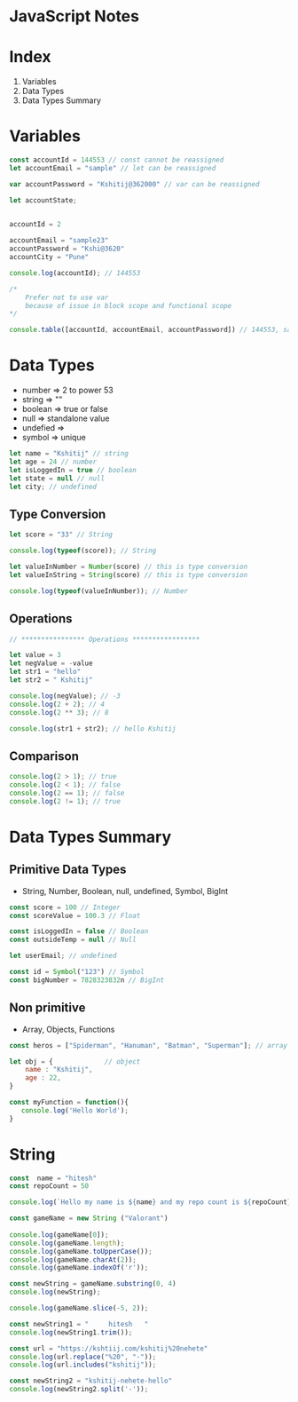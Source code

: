 # JavaScript Notes

# Index

1. Variables
2. Data Types
3. Data Types Summary

# Variables

```js
const accountId = 144553 // const cannot be reassigned
let accountEmail = "sample" // let can be reassigned

var accountPassword = "Kshitij@362000" // var can be reassigned

let accountState; 
 

accountId = 2 

accountEmail = "sample23"
accountPassword = "Kshi@3620"
accountCity = "Pune"

console.log(accountId); // 144553

/*
    Prefer not to use var
    because of issue in block scope and functional scope
*/

console.table([accountId, accountEmail, accountPassword]) // 144553, sample, Kshitij@362000
```

# Data Types

- number => 2 to power 53
- string => ""
- boolean => true or false
- null => standalone value
- undefied => 
- symbol => unique

```js
let name = "Kshitij" // string
let age = 24 // number
let isLoggedIn = true // boolean
let state = null // null
let city; // undefined
```

## Type Conversion

```js
let score = "33" // String

console.log(typeof(score)); // String

let valueInNumber = Number(score) // this is type conversion
let valueInString = String(score) // this is type conversion

console.log(typeof(valueInNumber)); // Number
```

## Operations

```js
// **************** Operations *****************

let value = 3
let negValue = -value
let str1 = "hello"
let str2 = " Kshitij"

console.log(negValue); // -3
console.log(2 + 2); // 4
console.log(2 ** 3); // 8

console.log(str1 + str2); // hello Kshitij
```

## Comparison

```js
console.log(2 > 1); // true
console.log(2 < 1); // false
console.log(2 == 1); // false
console.log(2 != 1); // true
```

# Data Types Summary

## Primitive Data Types
- String, Number, Boolean, null, undefined, Symbol, BigInt

```js
const score = 100 // Integer
const scoreValue = 100.3 // Float

const isLoggedIn = false // Boolean
const outsideTemp = null // Null

let userEmail; // undefined

const id = Symbol("123") // Symbol
const bigNumber = 7828323832n // BigInt
```

## Non primitive
- Array, Objects, Functions

```js
const heros = ["Spiderman", "Hanuman", "Batman", "Superman"]; // array

let obj = {             // object
    name : "Kshitij",
    age : 22,
}

const myFunction = function(){
   console.log('Hello World');
}
```

# String 

```js
const  name = "hitesh"
const repoCount = 50

console.log(`Hello my name is ${name} and my repo count is ${repoCount}`);

const gameName = new String ("Valorant")
 
console.log(gameName[0]);
console.log(gameName.length);
console.log(gameName.toUpperCase());
console.log(gameName.charAt(2));
console.log(gameName.indexOf('r'));

const newString = gameName.substring(0, 4)
console.log(newString);

console.log(gameName.slice(-5, 2));

const newString1 = "     hitesh   "
console.log(newString1.trim());

const url = "https://kshtiij.com/kshitij%20nehete"
console.log(url.replace("%20", "-"));
console.log(url.includes("kshitij"));

const newString2 = "kshitij-nehete-hello"
console.log(newString2.split('-'));
```